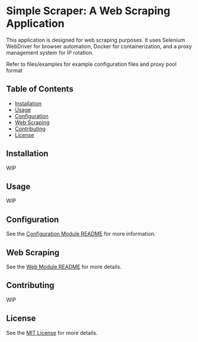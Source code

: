 # Simple Scraper: A Web Scraping Application

This application is designed for web scraping purposes. It uses Selenium WebDriver for browser automation, Docker for containerization, and a proxy management system for IP rotation.

Refer to files/examples for example configuration files and proxy pool format

## Table of Contents

- [Installation](#installation)
- [Usage](#usage)
- [Configuration](#configuration)
- [Web Scraping](#web-scraping)
- [Contributing](#contributing)
- [License](#license)

## Installation

WIP

## Usage

WIP

## Configuration

See the [Configuration Module README](config/README.md) for more information.

## Web Scraping

See the [Web Module README](web/README.md) for more details.

## Contributing

WIP

## License

See the [MIT License](LICENSE) for more details.
